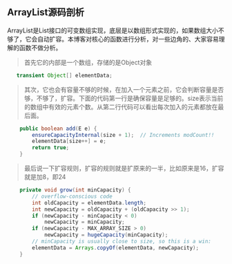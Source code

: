 ## ArrayList源码剖析

ArrayList是List接口的可变数组实现，底层是以数组形式实现的，如果数组大小不够了，它会自动扩容。本博客对核心的函数进行分析，对一些边角的、大家容易理解的函数不做分析。

>首先它的内部是一个数组，存储的是Object对象
```java
   transient Object[] elementData; 
```

>其次，它也会有容量不够的时候，在加入一个元素之前，它会判断容量是否够，不够了，扩容。下面的代码第一行是确保容量是足够的。size表示当前的数组中有效的元素个数。从第二行代码可以看出每次加入的元素都放在最后面。
```java
    public boolean add(E e) {  
        ensureCapacityInternal(size + 1);  // Increments modCount!!  
        elementData[size++] = e;  
        return true;  
    }  
```  
>最后说一下扩容规则，扩容的规则就是扩原来的一半，比如原来是16，扩容就是加8，即24
```java
    private void grow(int minCapacity) {
        // overflow-conscious code
        int oldCapacity = elementData.length;
        int newCapacity = oldCapacity + (oldCapacity >> 1);
        if (newCapacity - minCapacity < 0)
            newCapacity = minCapacity;
        if (newCapacity - MAX_ARRAY_SIZE > 0)
            newCapacity = hugeCapacity(minCapacity);
        // minCapacity is usually close to size, so this is a win:
        elementData = Arrays.copyOf(elementData, newCapacity);
    }
```

